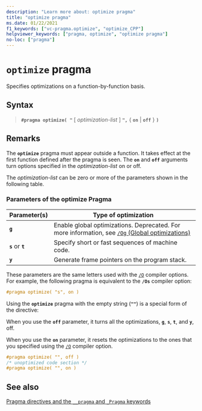 ```yaml
---
description: "Learn more about: optimize pragma"
title: "optimize pragma"
ms.date: 01/22/2021
f1_keywords: ["vc-pragma.optimize", "optimize_CPP"]
helpviewer_keywords: ["pragma, optimize", "optimize pragma"]
no-loc: ["pragma"]
---
```

# `optimize` pragma

Specifies optimizations on a function-by-function basis.

## Syntax

> **`#pragma optimize( "`** [ *optimization-list* ] **`",`** { **`on`** | **`off`** } **`)`**

## Remarks

The **`optimize`** pragma must appear outside a function. It takes effect at the first function defined after the pragma is seen. The **`on`** and **`off`** arguments turn options specified in the *optimization-list* on or off.

The *optimization-list* can be zero or more of the parameters shown in the following table.

### Parameters of the optimize Pragma

| Parameter(s) | Type of optimization |
|--------------------|--------------------------|
| **`g`** | Enable global optimizations. Deprecated. For more information, see [`/Og` (Global optimizations)](../build/reference/og-global-optimizations) |
| **`s`** or **`t`** | Specify short or fast sequences of machine code. |
| **`y`** | Generate frame pointers on the program stack. |

These parameters are the same letters used with the [`/O`](../build/reference/o-options-optimize-code.md) compiler options. For example, the following pragma is equivalent to the **`/Os`** compiler option:

```cpp
#pragma optimize( "s", on )
```

Using the **`optimize`** pragma with the empty string (**`""`**) is a special form of the directive:

When you use the **`off`** parameter, it turns all the optimizations, **`g`**, **`s`**, **`t`**, and **`y`**, off.

When you use the **`on`** parameter, it resets the optimizations to the ones that you specified using the [`/O`](../build/reference/o-options-optimize-code.md) compiler option.

```cpp
#pragma optimize( "", off )
/* unoptimized code section */
#pragma optimize( "", on )
```

## See also

[Pragma directives and the `__pragma` and `_Pragma` keywords](./pragma-directives-and-the-pragma-keyword.md)

